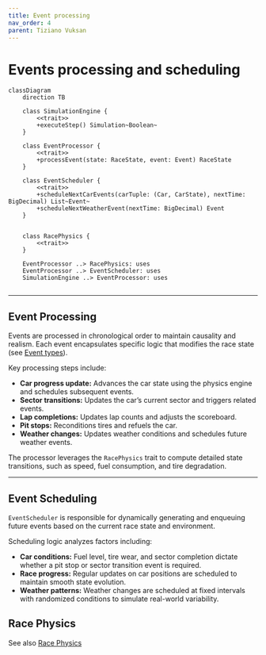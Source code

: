 ```yaml
---
title: Event processing
nav_order: 4
parent: Tiziano Vuksan
---
```


# Events processing and scheduling

```mermaid
classDiagram
    direction TB

    class SimulationEngine {
        <<trait>>
        +executeStep() Simulation~Boolean~
    }

    class EventProcessor {
        <<trait>>
        +processEvent(state: RaceState, event: Event) RaceState
    }

    class EventScheduler {
        <<trait>>
        +scheduleNextCarEvents(carTuple: (Car, CarState), nextTime: BigDecimal) List~Event~
        +scheduleNextWeatherEvent(nextTime: BigDecimal) Event
    }


    class RacePhysics {
        <<trait>>
    }

    EventProcessor ..> RacePhysics: uses
    EventProcessor ..> EventScheduler: uses
    SimulationEngine ..> EventProcessor: uses


```

---

## Event Processing

Events are processed in chronological order to maintain causality and realism. Each event encapsulates specific logic
that modifies the race state (see [Event types](./simulation.md#event-types)).

Key processing steps include:

- **Car progress update:** Advances the car state using the physics engine and schedules subsequent events.
- **Sector transitions:** Updates the car’s current sector and triggers related events.
- **Lap completions:** Updates lap counts and adjusts the scoreboard.
- **Pit stops:** Reconditions tires and refuels the car.
- **Weather changes:** Updates weather conditions and schedules future weather events.

The processor leverages the `RacePhysics` trait to compute detailed state transitions, such as speed, fuel consumption,
and tire degradation.

---

## Event Scheduling

`EventScheduler` is responsible for dynamically generating and enqueuing future events based on the current race
state and environment.

Scheduling logic analyzes factors including:

- **Car conditions:** Fuel level, tire wear, and sector completion dictate whether a pit stop or sector transition event
  is required.
- **Race progress:** Regular updates on car positions are scheduled to maintain smooth state evolution.
- **Weather patterns:** Weather changes are scheduled at fixed intervals with randomized conditions to simulate
  real-world variability.

## Race Physics

See also [Race Physics](./physics.md)